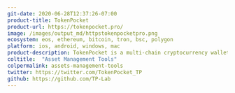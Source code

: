```yaml
---
git-date: 2020-06-28T12:37:26-07:00
product-title: TokenPocket
product-url: https://tokenpocket.pro/
image: /images/output_md/httpstokenpocketpro.png
ecosystem: eos, ethereum, bitcoin, tron, bsc, polygon
platform: ios, android, windows, mac
product-description: TokenPocket is a multi-chain cryptocurrency wallet on both mobile and desktop with built in dApp browsers.
coltitle:  "Asset Management Tools"
colpermalink: assets-management-tools
twitter: https://twitter.com/TokenPocket_TP
github: https://github.com/TP-Lab
---
```

